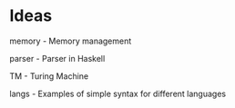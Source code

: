 # Ideas
memory - Memory management

parser - Parser in Haskell

TM - Turing Machine

langs - Examples of simple syntax for different languages